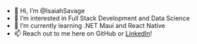 - 👋 Hi, I’m @IsaiahSavage
- 👀 I’m interested in Full Stack Development and Data Science
- 🌱 I’m currently learning .NET Maui and React Native
- 📫 Reach out to me here on GitHub or [LinkedIn](https://www.linkedin.com/in/isaiahsavage/)!

<!---
IsaiahSavage/IsaiahSavage is a ✨ special ✨ repository because its `README.md` (this file) appears on your GitHub profile.
You can click the Preview link to take a look at your changes.
--->
